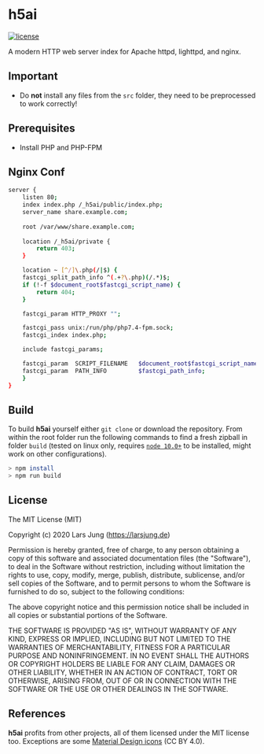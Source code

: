 # h5ai

[![license][license-img]][github]

A modern HTTP web server index for Apache httpd, lighttpd, and nginx.


## Important

* Do **not** install any files from the `src` folder, they need to be
  preprocessed to work correctly!

## Prerequisites
- Install PHP and PHP-FPM

## Nginx Conf

```sh
server {
    listen 80;
    index index.php /_h5ai/public/index.php;
    server_name share.example.com;
    
    root /var/www/share.example.com;
        
    location /_h5ai/private {
        return 403;
    }

    location ~ [^/]\.php(/|$) {
    fastcgi_split_path_info ^(.+?\.php)(/.*)$;
    if (!-f $document_root$fastcgi_script_name) {
        return 404;
    }

    fastcgi_param HTTP_PROXY "";

    fastcgi_pass unix:/run/php/php7.4-fpm.sock;
    fastcgi_index index.php;

    include fastcgi_params;

    fastcgi_param  SCRIPT_FILENAME   $document_root$fastcgi_script_name;
    fastcgi_param  PATH_INFO         $fastcgi_path_info;
    }
}
```

## Build

To build **h5ai** yourself either `git clone` or
download the repository. From within the root folder run the following
commands to find a fresh zipball in folder `build` (tested on linux only,
requires [`node 10.0+`][node] to be installed, might work on other
configurations).

~~~sh
> npm install
> npm run build
~~~


## License

The MIT License (MIT)

Copyright (c) 2020 Lars Jung (https://larsjung.de)

Permission is hereby granted, free of charge, to any person obtaining a copy
of this software and associated documentation files (the "Software"), to deal
in the Software without restriction, including without limitation the rights
to use, copy, modify, merge, publish, distribute, sublicense, and/or sell
copies of the Software, and to permit persons to whom the Software is
furnished to do so, subject to the following conditions:

The above copyright notice and this permission notice shall be included in
all copies or substantial portions of the Software.

THE SOFTWARE IS PROVIDED "AS IS", WITHOUT WARRANTY OF ANY KIND, EXPRESS OR
IMPLIED, INCLUDING BUT NOT LIMITED TO THE WARRANTIES OF MERCHANTABILITY,
FITNESS FOR A PARTICULAR PURPOSE AND NONINFRINGEMENT. IN NO EVENT SHALL THE
AUTHORS OR COPYRIGHT HOLDERS BE LIABLE FOR ANY CLAIM, DAMAGES OR OTHER
LIABILITY, WHETHER IN AN ACTION OF CONTRACT, TORT OR OTHERWISE, ARISING FROM,
OUT OF OR IN CONNECTION WITH THE SOFTWARE OR THE USE OR OTHER DEALINGS IN
THE SOFTWARE.


## References
**h5ai** profits from other projects, all of them licensed under the MIT license
too. Exceptions are some [Material Design icons][material-design-icons] (CC BY 4.0).

[github]: https://github.com/motyldrogi/h5ai-dark
[node]: https://nodejs.org
[material-design-icons]: https://github.com/google/material-design-icons

[license-img]: https://img.shields.io/badge/license-MIT-a0a060.svg?style=flat-square
